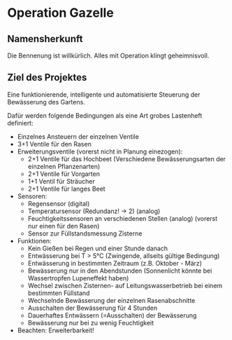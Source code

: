 # Operation Gazelle

## Namensherkunft

Die Bennenung ist willkürlich. Alles mit Operation klingt geheimnisvoll.

## Ziel des Projektes

Eine funktionierende, intelligente und automatisierte Steuerung der Bewässerung des Gartens.

Dafür werden folgende Bedingungen als eine Art grobes Lastenheft definiert:

- Einzelnes Ansteuern der einzelnen Ventile
- 3+1 Ventile für den Rasen 
- Erweiterungsventile (vorerst nicht in Planung einezogen):
  - 2+1 Ventile für das Hochbeet (Verschiedene Bewässerungsarten der einzelnen Pflanzenarten)
  - 2+1 Ventile für Vorgarten
  - 1+1 Ventil für Sträucher
  - 2+1 Ventile für langes Beet
- Sensoren:
  - Regensensor (digital)
  - Temperatursensor (Redundanz! -> 2) (analog)
  - Feuchtigkeitssensoren an verschiedenen Stellen (analog) (vorerst nur einen für den Rasen)
  - Sensor zur Füllstandsmessung Zisterne
- Funktionen:
  - Kein Gießen bei Regen und einer Stunde danach
  - Entwässerung bei T > 5°C (Zwingende, allseits gültige Bedingung)
  - Entwässerung in bestimmten Zeitraum (z.B. Oktober - März)
  - Bewässerung nur in den Abendstunden (Sonnenlicht könnte bei Wassertropfen Lupeneffekt haben)
  - Wechsel zwischen Zisternen- auf Leitungswasserbetrieb bei einem bestimmten Füllstand
  - Wechselnde Bewässerung der einzelnen Rasenabschnitte
  - Ausschalten der Bewässerung für 4 Stunden
  - Dauerhaftes Entwässern (=Ausschalten) der Bewässerung
  - Bewässerung nur bei zu wenig Feuchtigkeit
- Beachten: Erweiterbarkeit!